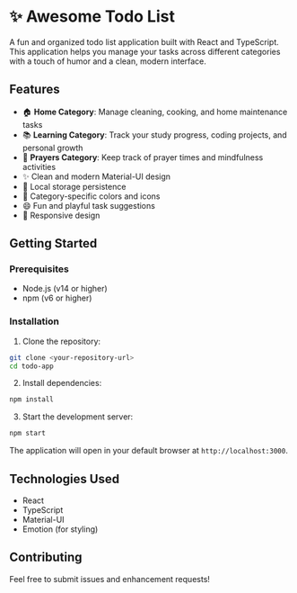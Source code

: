 # ✨ Awesome Todo List

A fun and organized todo list application built with React and TypeScript. This application helps you manage your tasks across different categories with a touch of humor and a clean, modern interface.

## Features

- 🏠 **Home Category**: Manage cleaning, cooking, and home maintenance tasks
- 📚 **Learning Category**: Track your study progress, coding projects, and personal growth
- 🙏 **Prayers Category**: Keep track of prayer times and mindfulness activities
- ✨ Clean and modern Material-UI design
- 💾 Local storage persistence
- 🎨 Category-specific colors and icons
- 😄 Fun and playful task suggestions
- 📱 Responsive design

## Getting Started

### Prerequisites

- Node.js (v14 or higher)
- npm (v6 or higher)

### Installation

1. Clone the repository:
```bash
git clone <your-repository-url>
cd todo-app
```

2. Install dependencies:
```bash
npm install
```

3. Start the development server:
```bash
npm start
```

The application will open in your default browser at `http://localhost:3000`.

## Technologies Used

- React
- TypeScript
- Material-UI
- Emotion (for styling)

## Contributing

Feel free to submit issues and enhancement requests!
